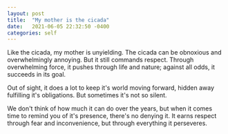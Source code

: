 ```yaml
---
layout: post
title:  "My mother is the cicada"
date:   2021-06-05 22:32:50 -0400
categories: self
---
```


Like the cicada, my mother is unyielding. The cicada can be obnoxious and overwhelmingly annoying. But it still commands respect. Through overwhelming force, it pushes through life and nature; against all odds, it succeeds in its goal.

Out of sight, it does a lot to keep it's world moving forward, hidden away fulfilling it's obligations. But sometimes it's not so silent. 

We don't think of how much it can do over the years, but when it comes time to remind you of it's presence, there's no denying it. It earns respect through fear and inconvenience, but through everything it perseveres. 